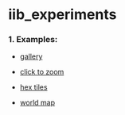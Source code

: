 iib_experiments
===============

### 1. Examples:
* [gallery](http://biovisualize.github.io/d3visualization/)

* [click to zoom](http://bl.ocks.org/mbostock/2206590)

* [hex tiles](http://ssz.fr/places/?fr#ac$//)

* [world map](http://www.wimdows.nl/datavis/lib/D3/ciripleth-area-exp.html)

